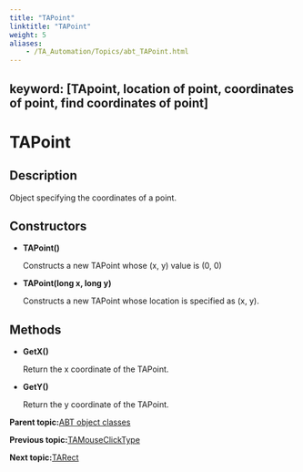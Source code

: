 ```yaml
--- 
title: "TAPoint"
linktitle: "TAPoint"
weight: 5
aliases: 
    - /TA_Automation/Topics/abt_TAPoint.html
---
```

keyword: [TApoint, location of point, coordinates of point, find coordinates of point]
---

# TAPoint

## Description

Object specifying the coordinates of a point.

## Constructors

-   **TAPoint\(\)**

    Constructs a new TAPoint whose \(x, y\) value is \(0, 0\)

-   **TAPoint\(long x, long y\)**

    Constructs a new TAPoint whose location is specified as \(x, y\).


## Methods

-   **GetX\(\)**

    Return the x coordinate of the TAPoint.

-   **GetY\(\)**

    Return the y coordinate of the TAPoint.


**Parent topic:**[ABT object classes](/TA_Automation/Topics/abt_constant.html)

**Previous topic:**[TAMouseClickType](/TA_Automation/Topics/abt_TAMouseClickType.html)

**Next topic:**[TARect](/TA_Automation/Topics/abt_TARect.html)

